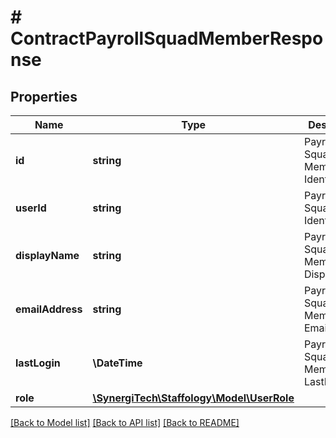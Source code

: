 # # ContractPayrollSquadMemberResponse

## Properties

Name | Type | Description | Notes
------------ | ------------- | ------------- | -------------
**id** | **string** | Payroll Squad Member Identifier | [optional]
**userId** | **string** | Payroll Squad User Identifier | [optional]
**displayName** | **string** | Payroll Squad Member DisplayName | [optional]
**emailAddress** | **string** | Payroll Squad Member EmailAddress | [optional]
**lastLogin** | **\DateTime** | Payroll Squad Member LastLogin | [optional]
**role** | [**\SynergiTech\Staffology\Model\UserRole**](UserRole.md) |  | [optional]

[[Back to Model list]](../../README.md#models) [[Back to API list]](../../README.md#endpoints) [[Back to README]](../../README.md)
